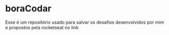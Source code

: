 # boraCodar
Esse é um repositório usado para salvar os desafios desenvolvidos por mim e propostos pela rocketseat no link
